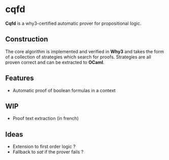 # cqfd

**Cqfd** is a why3-certified automatic prover for propositional logic.

## Construction

The core algorithm is implemented and verified in **Why3** and takes the form of a collection of strategies which search for proofs. Strategies are all proven correct and can be extracted to **OCaml**.

## Features

+ Automatic proof of boolean formulas in a context

## WIP

+ Proof text extraction (in french)

## Ideas

+ Extension to first order logic ?
+ Fallback to *sat* if the prover fails ?


